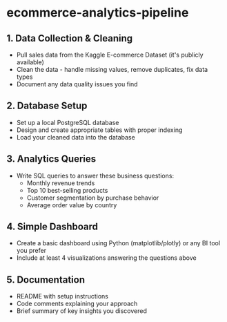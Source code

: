 # ecommerce-analytics-pipeline
## 1. Data Collection & Cleaning

- Pull sales data from the Kaggle E-commerce Dataset (it's publicly available)
- Clean the data - handle missing values, remove duplicates, fix data types
- Document any data quality issues you find


## 2. Database Setup

- Set up a local PostgreSQL database
- Design and create appropriate tables with proper indexing
- Load your cleaned data into the database


## 3. Analytics Queries

- Write SQL queries to answer these business questions:
    - Monthly revenue trends
    - Top 10 best-selling products
    - Customer segmentation by purchase behavior
    - Average order value by country

## 4. Simple Dashboard

- Create a basic dashboard using Python (matplotlib/plotly) or any BI tool you prefer
- Include at least 4 visualizations answering the questions above


## 5. Documentation

- README with setup instructions
- Code comments explaining your approach
- Brief summary of key insights you discovered